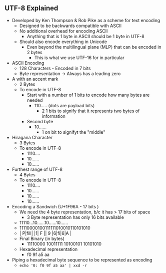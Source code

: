 ## UTF-8 Explained
- Developed by Ken Thompson & Rob Pike as a scheme for text encoding
    - Designed to be backwards compatible with ASCII
    - No additional overhead for encoding ASCII
        - Anything that is 1 byte in ASCII should be 1 byte in UTF-8
    - Should also encode everything in Unicode
        - Even beyond the multilingual plane (MLP) that can be encoded in 2 bytes
            - This is what we use UTF-16 for in particular
- ASCII Encoding
    - 128 Characters - Encoded in 7 bits
    - Byte representation -> Always has a leading zero
- A with an accent mark
    - 2 Bytes
    - To encode in UTF-8
        - Start with a number of 1 bits to encode how many bytes are needed
            - 110..... (dots are payload bits)
                - 2 1 bits to signify that it represents two bytes of information
        - Second byte 
            - 10...... 
                - 1 on bit to signifyt the "middle"
- Hiragana Character
    - 3 Bytes
    - To encode in UTF-8
        - 1110....
        - 10......
        - 10......
- Furthest range of UTF-8
    - 4 Bytes
    - To encode in UTF-8
        - 1110....
        - 10......
        - 10......
        - 10......
- Encoding a Sandwich (U+1F96A - 17 bits )
    - We need the 4 byte representation, b/c it has > 17 bits of space
        - 3 Byte representation has only 16 bits available
    - 11110...10......10......10......
    - 11110000100111111010010110101010
    - | P|fill| |1| F || 9 |6|fi|6|A  |
    - Final Binary (in bytes)
        - 11110000 10011111 10100101 10101010
    - Hexadecimal representation
        - f0 9f a5 aa
- Piping a hexadecimal byte sequence to be represented as encoding
    - `echo '0: f0 9f a5 aa' | xxd -r`


